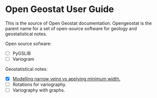 # Open Geostat User Guide

This is the source of Open Geostat documentation. Opengeostat is the parent name for a set of open-source software for geology and geostatistical notes. 

Open source sofware: 
- [ ] PyGSLIB
- [ ] Variogram

Geostatistical notes: 
- [x] [Modelling narrow veins vs applying minimum width.](https://github.com/opengeostat/OG-user_guide/blob/main/geostat_notes/about_minimum_width_of_veins.md)
- [ ] Rotations for variography.
- [ ] Variography with graphs.
